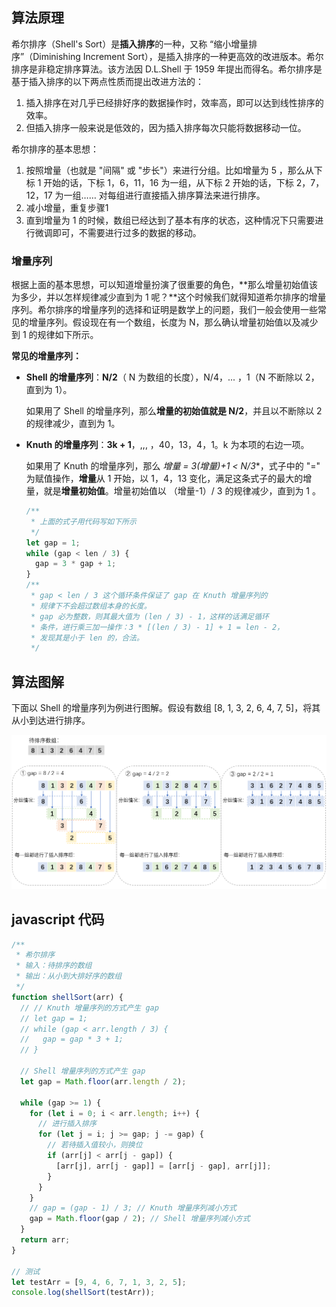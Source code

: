## 算法原理

希尔排序（Shell's Sort）是**插入排序**的一种，又称 “缩小增量排序”（Diminishing Increment Sort），是插入排序的一种更高效的改进版本。希尔排序是非稳定排序算法。该方法因 D.L.Shell 于 1959 年提出而得名。希尔排序是基于插入排序的以下两点性质而提出改进方法的：

1. 插入排序在对几乎已经排好序的数据操作时，效率高，即可以达到线性排序的效率。
2. 但插入排序一般来说是低效的，因为插入排序每次只能将数据移动一位。

希尔排序的基本思想：

1. 按照增量（也就是 "间隔" 或 "步长"）来进行分组。比如增量为 5 ，那么从下标 1 开始的话，下标 1，6，11，16 为一组，从下标 2 开始的话，下标 2，7，12，17 为一组…… 对每组进行直接插入排序算法来进行排序。
2. 减小增量，重复步骤1
3. 直到增量为 1 的时候，数组已经达到了基本有序的状态，这种情况下只需要进行微调即可，不需要进行过多的数据的移动。

### 增量序列

根据上面的基本思想，可以知道增量扮演了很重要的角色，**那么增量初始值该为多少，并以怎样规律减少直到为 1 呢？**这个时候我们就得知道希尔排序的增量序列。希尔排序的增量序列的选择和证明是数学上的问题，我们一般会使用一些常见的增量序列。假设现在有一个数组，长度为 N，那么确认增量初始值以及减少到 1 的规律如下所示。

**常见的增量序列：**

- **Shell 的增量序列**：**N/2**（ N 为数组的长度），N/4，... ，1（N 不断除以 2，直到为 1）。

  如果用了 Shell 的增量序列，那么**增量的初始值就是 N/2**，并且以不断除以 2 的规律减少，直到为 1。

- **Knuth 的增量序列**：**3k + 1**，,,, ，40，13，4，1。k 为本项的右边一项。

  如果用了 Knuth 的增量序列，那么 **增量 = 3*(增量)+1 < N/3**，式子中的 "=" 为赋值操作，**增量**从 1 开始，以 1，4，13 变化，满足这条式子的最大的增量，就是**增量初始值**。增量初始值以 （增量-1）/ 3 的规律减少，直到为 1 。

  ```javascript
  /**
   * 上面的式子用代码写如下所示
   */
  let gap = 1;
  while (gap < len / 3) {
    gap = 3 * gap + 1;
  }
  /**
   * gap < len / 3 这个循环条件保证了 gap 在 Knuth 增量序列的
   * 规律下不会超过数组本身的长度。
   * gap 必为整数，则其最大值为 (len / 3) - 1，这样的话满足循环
   * 条件，进行乘三加一操作：3 * [(len / 3) - 1] + 1 = len - 2，
   * 发现其是小于 len 的，合法。
   */
  ```

## 算法图解

下面以 Shell 的增量序列为例进行图解。假设有数组 [8, 1, 3, 2, 6, 4, 7, 5]，将其从小到达进行排序。

![](../media/8.png)

## javascript 代码

```javascript
/**
 * 希尔排序
 * 输入：待排序的数组
 * 输出：从小到大排好序的数组
 */
function shellSort(arr) {
  // // Knuth 增量序列的方式产生 gap
  // let gap = 1;
  // while (gap < arr.length / 3) {
  //   gap = gap * 3 + 1;
  // }

  // Shell 增量序列的方式产生 gap
  let gap = Math.floor(arr.length / 2);

  while (gap >= 1) {
    for (let i = 0; i < arr.length; i++) {
      // 进行插入排序
      for (let j = i; j >= gap; j -= gap) {
        // 若待插入值较小，则换位
        if (arr[j] < arr[j - gap]) {
          [arr[j], arr[j - gap]] = [arr[j - gap], arr[j]];
        }
      }
    }
    // gap = (gap - 1) / 3; // Knuth 增量序列减小方式
    gap = Math.floor(gap / 2); // Shell 增量序列减小方式
  }
  return arr;
}

// 测试
let testArr = [9, 4, 6, 7, 1, 3, 2, 5];
console.log(shellSort(testArr));

```


